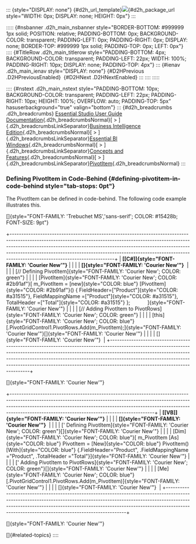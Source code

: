 ::: {style="DISPLAY: none"}
[](ms-xhelp:///?Id=d2h_url_template){#d2h_url_template}![](!package_url!){#d2h_package_url style="WIDTH: 0px; DISPLAY: none; HEIGHT: 0px"}
:::

::::: {#nsbanner .d2h_main_nsbanner style="BORDER-BOTTOM: #999999 1px solid; POSITION: relative; PADDING-BOTTOM: 0px; BACKGROUND-COLOR: transparent; PADDING-LEFT: 0px; PADDING-RIGHT: 0px; DISPLAY: none; BORDER-TOP: #999999 1px solid; PADDING-TOP: 0px; LEFT: 0px"}
:::: {#TitleRow .d2h_main_titlerow style="PADDING-BOTTOM: 4px; BACKGROUND-COLOR: transparent; PADDING-LEFT: 22px; WIDTH: 100%; PADDING-RIGHT: 10px; DISPLAY: none; PADDING-TOP: 4px"}
::: {#ienav .d2h_main_ienav style="DISPLAY: none"}
[](ms-xhelp:///?Id=28bc66a0-b2fe-4a17-9842-1998424f7799){#D2HPrevious .D2HPreviousEnabled}  [](ms-xhelp:///?Id=3a734f20-3843-483b-bf18-0604f13f8e8d){#D2HNext .D2HNextEnabled}
:::
::::
:::::

:::: {#nstext .d2h_main_nstext style="PADDING-BOTTOM: 10px; BACKGROUND-COLOR: transparent; PADDING-LEFT: 22px; PADDING-RIGHT: 10px; HEIGHT: 100%; OVERFLOW: auto; PADDING-TOP: 5px" hasuserbackground="true" valign="bottom"}
::: {#d2h_breadcrumbs .d2h_breadcrumbs}
[Essential Studio User Guide Documentation](ms-xhelp:///?Id=12457748-09e3-4d74-a240-8e049cedf030){.d2h_breadcrumbsNormal}[ \> ]{.d2h_breadcrumbsLinkSeparator}[Business Intelligence Edition](ms-xhelp:///?Id=fdf33dd8-62b2-47b9-ad7b-fc50e590bca5){.d2h_breadcrumbsNormal}[ \> ]{.d2h_breadcrumbsLinkSeparator}[Essential BI Windows](ms-xhelp:///?Id=af2b5ead-c104-4cdd-b5e2-2b2aee61afe3){.d2h_breadcrumbsNormal}[ \> ]{.d2h_breadcrumbsLinkSeparator}[Concepts and Features](ms-xhelp:///?Id=4c7c53bf-fd09-4600-aaf4-4f09cc0f9359){.d2h_breadcrumbsNormal}[ \> ]{.d2h_breadcrumbsLinkSeparator}[PivotItem](ms-xhelp:///?Id=28bc66a0-b2fe-4a17-9842-1998424f7799){.d2h_breadcrumbsNormal}
:::

### Defining PivotItem in Code-Behind {#defining-pivotitem-in-code-behind style="tab-stops: 0pt"}

The PivotItem can be defined in code-behind. The following code example illustrates this.

[]{style="FONT-FAMILY: 'Trebuchet MS','sans-serif'; COLOR: #15428b; FONT-SIZE: 9pt"} 

+--------------------------------------------------------------------------------------------------------------------------------------------------------------------------------------------------------------------------------------------------------------------------------------------------------------------------------------------------------------------+
| **[\[C#\]]{style="FONT-FAMILY: 'Courier New'"}**                                                                                                                                                                                                                                                                                                                   |
|                                                                                                                                                                                                                                                                                                                                                                    |
| **[]{style="FONT-FAMILY: 'Courier New'"}**                                                                                                                                                                                                                                                                                                                         |
|                                                                                                                                                                                                                                                                                                                                                                    |
| [// Defining PivotItem]{style="FONT-FAMILY: 'Courier New'; COLOR: green"}                                                                                                                                                                                                                                                                                          |
|                                                                                                                                                                                                                                                                                                                                                                    |
| [PivotItem]{style="FONT-FAMILY: 'Courier New'; COLOR: #2b91af"}[ m_PivotItem = [new]{style="COLOR: blue"} [PivotItem]{style="COLOR: #2b91af"}() { FieldHeader=[\"Product\"]{style="COLOR: #a31515"}, FieldMappingName =[\"Product\"]{style="COLOR: #a31515"}, TotalHeader =[\"Total\"]{style="COLOR: #a31515"} };            ]{style="FONT-FAMILY: 'Courier New'"} |
|                                                                                                                                                                                                                                                                                                                                                                    |
| [// Adding PivotItem to PivotRows]{style="FONT-FAMILY: 'Courier New'; COLOR: green"}                                                                                                                                                                                                                                                                               |
|                                                                                                                                                                                                                                                                                                                                                                    |
| [this]{style="FONT-FAMILY: 'Courier New'; COLOR: blue"}[.PivotGridControl1.PivotRows.Add(m_PivotItem);]{style="FONT-FAMILY: 'Courier New'"}[]{style="FONT-FAMILY: 'Courier New'"}                                                                                                                                                                                  |
|                                                                                                                                                                                                                                                                                                                                                                    |
| []{style="FONT-FAMILY: 'Courier New'"}                                                                                                                                                                                                                                                                                                                             |
+--------------------------------------------------------------------------------------------------------------------------------------------------------------------------------------------------------------------------------------------------------------------------------------------------------------------------------------------------------------------+

[]{style="FONT-FAMILY: 'Courier New'"} 

+-------------------------------------------------------------------------------------------------------------------------------------------------------------------------------------------------------------------------------------------------------------------------------------------------------+
| **[\[VB\]]{style="FONT-FAMILY: 'Courier New'"}**                                                                                                                                                                                                                                                      |
|                                                                                                                                                                                                                                                                                                       |
| **[]{style="FONT-FAMILY: 'Courier New'"}**                                                                                                                                                                                                                                                            |
|                                                                                                                                                                                                                                                                                                       |
| [\' Defining PivotItem]{style="FONT-FAMILY: 'Courier New'; COLOR: green"}[]{style="FONT-FAMILY: 'Courier New'"}                                                                                                                                                                                       |
|                                                                                                                                                                                                                                                                                                       |
| [Dim]{style="FONT-FAMILY: 'Courier New'; COLOR: blue"}[ m_PivotItem [As]{style="COLOR: blue"} PivotItem = [New]{style="COLOR: blue"} PivotItem() [With]{style="COLOR: blue"} {.FieldHeader=\"Product\", .FieldMappingName =\"Product\", .TotalHeader =\"Total\"}]{style="FONT-FAMILY: 'Courier New'"} |
|                                                                                                                                                                                                                                                                                                       |
| [\' Adding PivotItem to PivotRows]{style="FONT-FAMILY: 'Courier New'; COLOR: green"}[]{style="FONT-FAMILY: 'Courier New'"}                                                                                                                                                                            |
|                                                                                                                                                                                                                                                                                                       |
| [Me]{style="FONT-FAMILY: 'Courier New'; COLOR: blue"}[.PivotGridControl1.PivotRows.Add(m_PivotItem)]{style="FONT-FAMILY: 'Courier New'"}                                                                                                                                                              |
|                                                                                                                                                                                                                                                                                                       |
| []{style="FONT-FAMILY: 'Courier New'"}                                                                                                                                                                                                                                                                |
+-------------------------------------------------------------------------------------------------------------------------------------------------------------------------------------------------------------------------------------------------------------------------------------------------------+

[]{style="FONT-FAMILY: 'Courier New'"} 

[]{#related-topics}
::::
